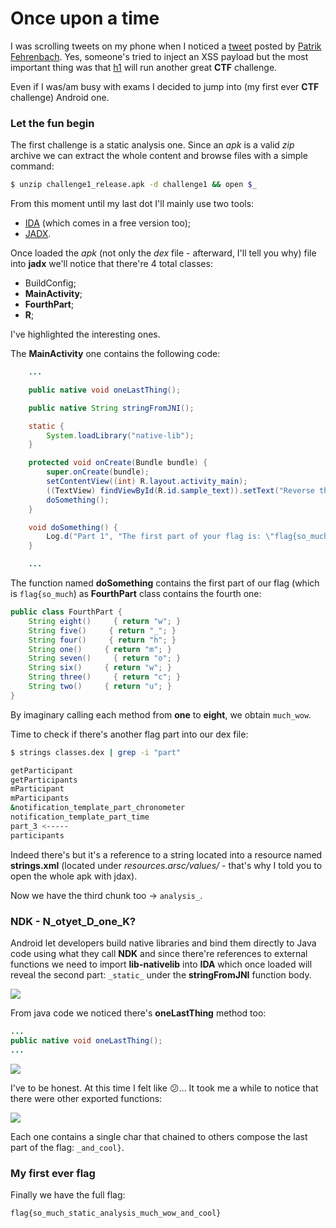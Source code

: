 ﻿
# Once upon a time

I was scrolling tweets on my phone when I noticed a [tweet](https://twitter.com/ITSecurityguard/status/1006299036318687238) posted by [Patrik Fehrenbach](https://twitter.com/ITSecurityguard). Yes, someone's tried to inject an XSS payload but the most important thing was that [h1](http://hackerone.com/) will run another great **CTF** challenge.

Even if I was/am busy with exams I decided to jump into (my first ever **CTF** challenge) Android one.

### Let the fun begin

The first challenge is a static analysis one. Since an *apk* is a valid *zip* archive we can extract the whole content and browse files with a simple command:

```bash
$ unzip challenge1_release.apk -d challenge1 && open $_
```

From this moment until my last dot I'll mainly use two tools:

- [IDA](https://www.hex-rays.com/products/ida/support/download_freeware.shtml) (which comes in a free version too);
- [JADX](https://github.com/skylot/jadx).

Once loaded the *apk* (not only the *dex* file - afterward, I'll tell you why) file into **jadx** we'll notice that there're 4 total classes:

- BuildConfig;
- **MainActivity**;
- **FourthPart**;
- **R**;

I've highlighted the interesting ones.

The **MainActivity** one contains the following code:

```java
    ...

    public native void oneLastThing();

    public native String stringFromJNI();

    static {
        System.loadLibrary("native-lib");
    }

    protected void onCreate(Bundle bundle) {
        super.onCreate(bundle);
        setContentView((int) R.layout.activity_main);
        ((TextView) findViewById(R.id.sample_text)).setText("Reverse the apk!");
        doSomething();
    }

    void doSomething() {
        Log.d("Part 1", "The first part of your flag is: \"flag{so_much\"");
    }

    ...
```

The function named **doSomething** contains the first part of our flag (which is `flag{so_much`) as **FourthPart** class contains the fourth one:

```java
public class FourthPart {
    String eight()     { return "w"; }
    String five()     { return "_"; }
    String four()     { return "h"; }
    String one()     { return "m"; }
    String seven()     { return "o"; }
    String six()     { return "w"; }
    String three()     { return "c"; }
    String two()     { return "u"; }
}
```

By imaginary calling each method from **one** to **eight**, we obtain `much_wow`.

Time to check if there's another flag part into our dex file:

```bash
$ strings classes.dex | grep -i "part"

getParticipant
getParticipants
mParticipant
mParticipants
&notification_template_part_chronometer
notification_template_part_time
part_3 <-----
participants
```

Indeed there's but it's a reference to a string located into a resource named **strings.xml** (located under *resources.arsc/values/* - that's why I told you to open the whole apk with jdax).

Now we have the third chunk too -> `analysis_`.

### NDK - N_otyet_D_one_K?

Android let developers build native libraries and bind them directly to Java code using what they call **NDK** and since there're references to external functions we need to import **lib-nativelib** into **IDA** which once loaded will reveal the second part: `_static_` under the **stringFromJNI** function body.

![](https://i.imgur.com/YaGp4z8.png)

From java code we noticed there's **oneLastThing** method too:

```java
...
public native void oneLastThing();
...
```

![](https://i.imgur.com/zWnck7q.png)

I've to be honest. At this time I felt like :confused:... It took me a while to notice that there were other exported functions:

![](https://i.imgur.com/bHMLaDg.png)

Each one contains a single char that chained to others compose the last part of the flag: `_and_cool}`.

### My first ever flag

Finally we have the full flag:

`flag{so_much_static_analysis_much_wow_and_cool}`
